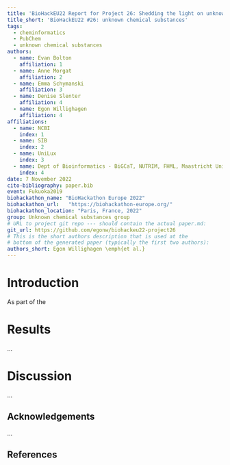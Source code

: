 ```yaml
---
title: 'BioHackEU22 Report for Project 26: Shedding the light on unknown chemical substances'
title_short: 'BioHackEU22 #26: unknown chemical substances'
tags:
  - cheminformatics
  - PubChem
  - unknown chemical substances
authors:
  - name: Evan Bolton
    affiliation: 1
  - name: Anne Morgat
    affiliation: 2
  - name: Emma Schymanski
    affiliation: 3
  - name: Denise Slenter
    affiliation: 4
  - name: Egon Willighagen
    affiliation: 4
affiliations:
  - name: NCBI
    index: 1
  - name: SIB
    index: 2
  - name: UniLux
    index: 3
  - name: Dept of Bioinformatics - BiGCaT, NUTRIM, FHML, Maastricht University, Maastricht, NL
    index: 4
date: 7 November 2022
cito-bibliography: paper.bib
event: Fukuoka2019
biohackathon_name: "BioHackathon Europe 2022"
biohackathon_url:   "https://biohackathon-europe.org/"
biohackathon_location: "Paris, France, 2022"
group: Unknown chemical substances group
# URL to project git repo --- should contain the actual paper.md:
git_url: https://github.com/egonw/biohackeu22-project26
# This is the short authors description that is used at the
# bottom of the generated paper (typically the first two authors):
authors_short: Egon Willighagen \emph{et al.}
---
```



# Introduction

As part of the 

# Results

...

# Discussion

...

## Acknowledgements

...

## References
